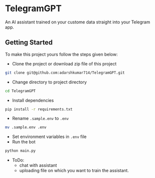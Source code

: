 # TelegramGPT
An AI assistant trained on your custome data straight into your Telegram app.

## Getting Started
To make this project yours follow the steps given below:
* Clone the project or download zip file of this project
```bash
git clone git@github.com:adarshkumar714/TelegramGPT.git
```
* Change directory to project directory
```bash
cd TelegramGPT
```
* Install dependencies
```bash
pip install -r requirements.txt
```
* Rename `.sample.env` to `.env`
```bash
mv .sample.env .env
```
* Set environment variables in `.env` file
* Run the bot
```bash
python main.py
```

* ToDo:
  * chat with assistant
  * uploading file on which you want to train the assistant.
